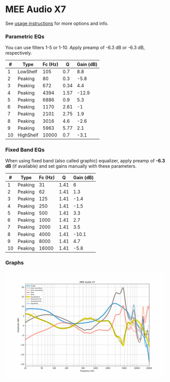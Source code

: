 # MEE Audio X7
See [usage instructions](https://github.com/jaakkopasanen/AutoEq#usage) for more options and info.

### Parametric EQs
You can use filters 1-5 or 1-10. Apply preamp of -6.3 dB or -6.3 dB, respectively.

|   # | Type      |   Fc (Hz) |    Q |   Gain (dB) |
|-----|-----------|-----------|------|-------------|
|   1 | LowShelf  |       105 | 0.7  |         8.8 |
|   2 | Peaking   |        80 | 0.3  |        -5.8 |
|   3 | Peaking   |       672 | 0.34 |         4.4 |
|   4 | Peaking   |      4394 | 1.57 |       -12.9 |
|   5 | Peaking   |      6886 | 0.9  |         5.3 |
|   6 | Peaking   |      1170 | 2.61 |        -1   |
|   7 | Peaking   |      2101 | 2.75 |         1.9 |
|   8 | Peaking   |      3016 | 4.6  |        -2.6 |
|   9 | Peaking   |      5963 | 5.77 |         2.1 |
|  10 | HighShelf |     10000 | 0.7  |        -3.1 |

### Fixed Band EQs
When using fixed band (also called graphic) equalizer, apply preamp of **-6.3 dB** (if available) and set gains manually with these parameters.

|   # | Type    |   Fc (Hz) |    Q |   Gain (dB) |
|-----|---------|-----------|------|-------------|
|   1 | Peaking |        31 | 1.41 |         6   |
|   2 | Peaking |        62 | 1.41 |         1.3 |
|   3 | Peaking |       125 | 1.41 |        -1.4 |
|   4 | Peaking |       250 | 1.41 |        -1.5 |
|   5 | Peaking |       500 | 1.41 |         3.3 |
|   6 | Peaking |      1000 | 1.41 |         2.7 |
|   7 | Peaking |      2000 | 1.41 |         3.5 |
|   8 | Peaking |      4000 | 1.41 |       -10.1 |
|   9 | Peaking |      8000 | 1.41 |         4.7 |
|  10 | Peaking |     16000 | 1.41 |        -5.8 |

### Graphs
![](./MEE%20Audio%20X7.png)
